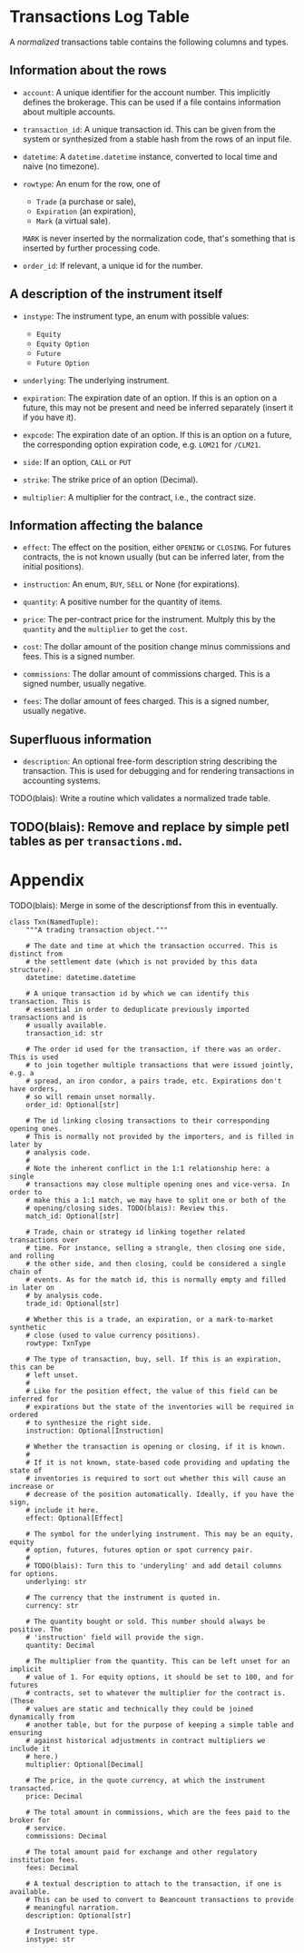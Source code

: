 # Transactions Log Table

A *normalized* transactions table contains the following columns and types.


## Information about the rows

- `account`: A unique identifier for the account number. This implicitly defines
  the brokerage. This can be used if a file contains information about multiple
  accounts.

- `transaction_id`: A unique transaction id. This can be given from the system
  or synthesized from a stable hash from the rows of an input file.

- `datetime`: A `datetime.datetime` instance, converted to local time and naive
  (no timezone).

- `rowtype`: An enum for the row, one of

  * `Trade` (a purchase or sale),
  * `Expiration` (an expiration),
  * `Mark` (a virtual sale).

  `MARK` is never inserted by the normalization code, that's something that is
  inserted by further processing code.

- `order_id`: If relevant, a unique id for the number.


## A description of the instrument itself

- `instype`: The instrument type, an enum with possible values:

  * `Equity`
  * `Equity Option`
  * `Future`
  * `Future Option`

- `underlying`: The underlying instrument.

- `expiration`: The expiration date of an option. If this is an option on a
  future, this may not be present and need be inferred separately (insert it if
  you have it).

- `expcode`: The expiration date of an option. If this is an option on a
  future, the corresponding option expiration code, e.g. `LOM21` for `/CLM21`.

- `side`: If an option, `CALL` or `PUT`

- `strike`: The strike price of an option (Decimal).

- `multiplier`: A multiplier for the contract, i.e., the contract size.


## Information affecting the balance

- `effect`: The effect on the position, either `OPENING` or `CLOSING`. For
  futures contracts, the is not known usually (but can be inferred later, from
  the initial positions).

- `instruction`: An enum, `BUY`, `SELL` or None (for expirations).

- `quantity`: A positive number for the quantity of items.

- `price`: The per-contract price for the instrument. Multply this by the
  `quantity` and the `multiplier` to get the `cost`.

- `cost`: The dollar amount of the position change minus commissions and fees.
  This is a signed number.

- `commissions`: The dollar amount of commissions charged. This is a signed
  number, usually negative.

- `fees`: The dollar amount of fees charged. This is a signed number, usually
  negative.


## Superfluous information

- `description`: An optional free-form description string describing the
  transaction. This is used for debugging and for rendering transactions in
  accounting systems.





TODO(blais): Write a routine which validates a normalized trade table.




## TODO(blais): Remove and replace by simple petl tables as per `transactions.md`.


# Appendix

TODO(blais): Merge in some of the descriptionsf from this in eventually.

```
class Txn(NamedTuple):
    """A trading transaction object."""

    # The date and time at which the transaction occurred. This is distinct from
    # the settlement date (which is not provided by this data structure).
    datetime: datetime.datetime

    # A unique transaction id by which we can identify this transaction. This is
    # essential in order to deduplicate previously imported transactions and is
    # usually available.
    transaction_id: str

    # The order id used for the transaction, if there was an order. This is used
    # to join together multiple transactions that were issued jointly, e.g. a
    # spread, an iron condor, a pairs trade, etc. Expirations don't have orders,
    # so will remain unset normally.
    order_id: Optional[str]

    # The id linking closing transactions to their corresponding opening ones.
    # This is normally not provided by the importers, and is filled in later by
    # analysis code.
    #
    # Note the inherent conflict in the 1:1 relationship here: a single
    # transactions may close multiple opening ones and vice-versa. In order to
    # make this a 1:1 match, we may have to split one or both of the
    # opening/closing sides. TODO(blais): Review this.
    match_id: Optional[str]

    # Trade, chain or strategy id linking together related transactions over
    # time. For instance, selling a strangle, then closing one side, and rolling
    # the other side, and then closing, could be considered a single chain of
    # events. As for the match id, this is normally empty and filled in later on
    # by analysis code.
    trade_id: Optional[str]

    # Whether this is a trade, an expiration, or a mark-to-market synthetic
    # close (used to value currency positions).
    rowtype: TxnType

    # The type of transaction, buy, sell. If this is an expiration, this can be
    # left unset.
    #
    # Like for the position effect, the value of this field can be inferred for
    # expirations but the state of the inventories will be required in ordered
    # to synthesize the right side.
    instruction: Optional[Instruction]

    # Whether the transaction is opening or closing, if it is known.
    #
    # If it is not known, state-based code providing and updating the state of
    # inventories is required to sort out whether this will cause an increase or
    # decrease of the position automatically. Ideally, if you have the sign,
    # include it here.
    effect: Optional[Effect]

    # The symbol for the underlying instrument. This may be an equity, equity
    # option, futures, futures option or spot currency pair.
    #
    # TODO(blais): Turn this to 'underyling' and add detail columns for options.
    underlying: str

    # The currency that the instrument is quoted in.
    currency: str

    # The quantity bought or sold. This number should always be positive. The
    # 'instruction' field will provide the sign.
    quantity: Decimal

    # The multiplier from the quantity. This can be left unset for an implicit
    # value of 1. For equity options, it should be set to 100, and for futures
    # contracts, set to whatever the multiplier for the contract is. (These
    # values are static and technically they could be joined dynamically from
    # another table, but for the purpose of keeping a simple table and ensuring
    # against historical adjustments in contract multipliers we include it
    # here.)
    multiplier: Optional[Decimal]

    # The price, in the quote currency, at which the instrument transacted.
    price: Decimal

    # The total amount in commissions, which are the fees paid to the broker for
    # service.
    commissions: Decimal

    # The total amount paid for exchange and other regulatory institution fees.
    fees: Decimal

    # A textual description to attach to the transaction, if one is available.
    # This can be used to convert to Beancount transactions to provide
    # meaningful narration.
    description: Optional[str]

    # Instrument type.
    instype: str

```

